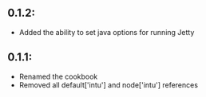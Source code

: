 ## 0.1.2:

* Added the ability to set java options for running Jetty

## 0.1.1:

* Renamed the cookbook
* Removed all default['intu'] and node['intu'] references
